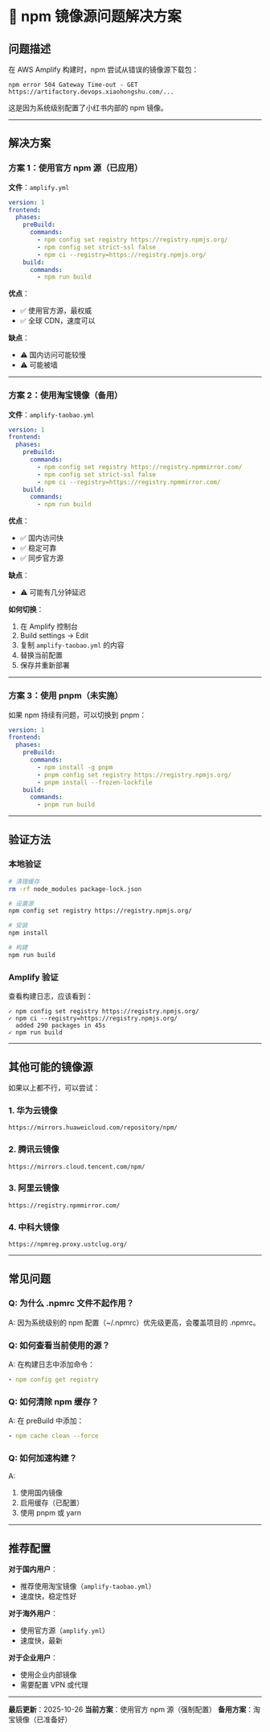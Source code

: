 # 🔧 npm 镜像源问题解决方案

## 问题描述

在 AWS Amplify 构建时，npm 尝试从错误的镜像源下载包：
```
npm error 504 Gateway Time-out - GET https://artifactory.devops.xiaohongshu.com/...
```

这是因为系统级别配置了小红书内部的 npm 镜像。

---

## 解决方案

### 方案 1：使用官方 npm 源（已应用）

**文件**：`amplify.yml`

```yaml
version: 1
frontend:
  phases:
    preBuild:
      commands:
        - npm config set registry https://registry.npmjs.org/
        - npm config set strict-ssl false
        - npm ci --registry=https://registry.npmjs.org/
    build:
      commands:
        - npm run build
```

**优点**：
- ✅ 使用官方源，最权威
- ✅ 全球 CDN，速度可以

**缺点**：
- ⚠️ 国内访问可能较慢
- ⚠️ 可能被墙

---

### 方案 2：使用淘宝镜像（备用）

**文件**：`amplify-taobao.yml`

```yaml
version: 1
frontend:
  phases:
    preBuild:
      commands:
        - npm config set registry https://registry.npmmirror.com/
        - npm config set strict-ssl false
        - npm ci --registry=https://registry.npmmirror.com/
    build:
      commands:
        - npm run build
```

**优点**：
- ✅ 国内访问快
- ✅ 稳定可靠
- ✅ 同步官方源

**缺点**：
- ⚠️ 可能有几分钟延迟

**如何切换**：
1. 在 Amplify 控制台
2. Build settings → Edit
3. 复制 `amplify-taobao.yml` 的内容
4. 替换当前配置
5. 保存并重新部署

---

### 方案 3：使用 pnpm（未实施）

如果 npm 持续有问题，可以切换到 pnpm：

```yaml
version: 1
frontend:
  phases:
    preBuild:
      commands:
        - npm install -g pnpm
        - pnpm config set registry https://registry.npmjs.org/
        - pnpm install --frozen-lockfile
    build:
      commands:
        - pnpm run build
```

---

## 验证方法

### 本地验证
```bash
# 清理缓存
rm -rf node_modules package-lock.json

# 设置源
npm config set registry https://registry.npmjs.org/

# 安装
npm install

# 构建
npm run build
```

### Amplify 验证
查看构建日志，应该看到：
```
✓ npm config set registry https://registry.npmjs.org/
✓ npm ci --registry=https://registry.npmjs.org/
  added 290 packages in 45s
✓ npm run build
```

---

## 其他可能的镜像源

如果以上都不行，可以尝试：

### 1. 华为云镜像
```
https://mirrors.huaweicloud.com/repository/npm/
```

### 2. 腾讯云镜像
```
https://mirrors.cloud.tencent.com/npm/
```

### 3. 阿里云镜像
```
https://registry.npmmirror.com/
```

### 4. 中科大镜像
```
https://npmreg.proxy.ustclug.org/
```

---

## 常见问题

### Q: 为什么 .npmrc 文件不起作用？
A: 因为系统级别的 npm 配置（~/.npmrc）优先级更高，会覆盖项目的 .npmrc。

### Q: 如何查看当前使用的源？
A: 在构建日志中添加命令：
```yaml
- npm config get registry
```

### Q: 如何清除 npm 缓存？
A: 在 preBuild 中添加：
```yaml
- npm cache clean --force
```

### Q: 如何加速构建？
A: 
1. 使用国内镜像
2. 启用缓存（已配置）
3. 使用 pnpm 或 yarn

---

## 推荐配置

**对于国内用户**：
- 推荐使用淘宝镜像（`amplify-taobao.yml`）
- 速度快，稳定性好

**对于海外用户**：
- 使用官方源（`amplify.yml`）
- 速度快，最新

**对于企业用户**：
- 使用企业内部镜像
- 需要配置 VPN 或代理

---

**最后更新**：2025-10-26
**当前方案**：使用官方 npm 源（强制配置）
**备用方案**：淘宝镜像（已准备好）

